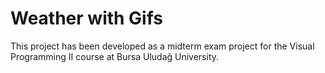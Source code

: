# Weather with Gifs
This project has been developed as a midterm exam project for the Visual Programming II course at Bursa Uludağ University.
